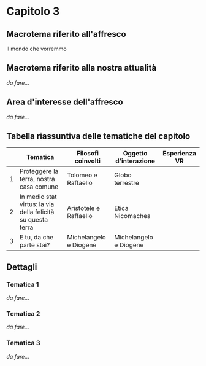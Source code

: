 # Capitolo 3

## Macrotema riferito all'affresco

Il mondo che vorremmo

## Macrotema riferito alla nostra attualità

_da fare..._

## Area d'interesse dell'affresco

_da fare..._

## Tabella riassuntiva delle tematiche del capitolo

|   | **Tematica**                          | **Filosofi coinvolti** | **Oggetto d'interazione** | **Esperienza VR** |
|---|---------------------------------------|------------------------|---------------------------|-------------------|
| 1 |Proteggere la terra, nostra casa comune|Tolomeo e Raffaello|Globo terrestre||
| 2 |In medio stat virtus: la via della felicità su questa terra|Aristotele e Raffaello|Etica Nicomachea||
| 3 |E tu, da che parte stai?|Michelangelo e Diogene|Michelangelo e Diogene||

## Dettagli

### Tematica 1

_da fare..._

### Tematica 2

_da fare..._

### Tematica 3

_da fare..._
